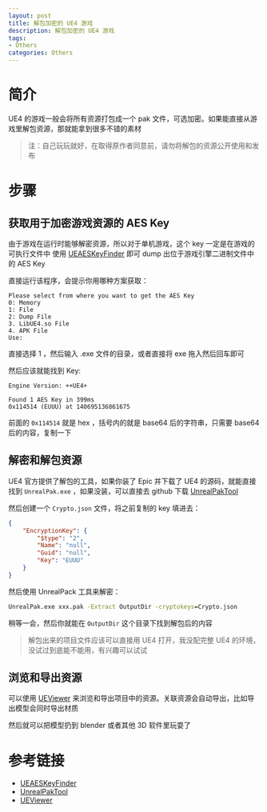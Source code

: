 ```yaml
---
layout: post
title: 解包加密的 UE4 游戏
description: 解包加密的 UE4 游戏
tags:
- Others
categories: Others
---
```


# 简介

UE4 的游戏一般会将所有资源打包成一个 pak 文件，可选加密。如果能直接从游戏里解包资源，那就能拿到很多不错的素材

> 注：自己玩玩就好，在取得原作者同意前，请勿将解包的资源公开使用和发布

# 步骤

## 获取用于加密游戏资源的 AES Key

由于游戏在运行时能够解密资源，所以对于单机游戏，这个 key 一定是在游戏的可执行文件中
使用 [UEAESKeyFinder][1] 即可 dump 出位于游戏引擎二进制文件中的 AES Key

直接运行该程序，会提示你用哪种方案获取：

```text
Please select from where you want to get the AES Key
0: Memory
1: File
2: Dump File
3. LibUE4.so File
4. APK File
Use:
```

直接选择 1 ，然后输入 .exe 文件的目录，或者直接将 exe 拖入然后回车即可

然后应该就能找到 Key:

```text
Engine Version: ++UE4+

Found 1 AES Key in 399ms
0x114514 (EUUU) at 140695136861675
```

前面的 `0x114514` 就是 hex ，括号内的就是 base64 后的字符串，只需要 base64 后的内容，复制一下

## 解密和解包资源

UE4 官方提供了解包的工具，如果你装了 Epic 并下载了 UE4 的源码，就能直接找到 `UnrealPak.exe` ，如果没装，可以直接去 github 下载 [UnrealPakTool][2]

然后创建一个 `Crypto.json` 文件，将之前复制的 key 填进去：

```json
{
    "EncryptionKey": {
        "$type": "2",
        "Name": "null",
        "Guid": "null",
        "Key": "EUUU"
    }
}
```

然后使用 UnrealPack 工具来解密：

```cmd
UnrealPak.exe xxx.pak -Extract OutputDir -cryptokeys=Crypto.json
```

稍等一会，然后你就能在 `OutputDir` 这个目录下找到解包后的内容

> 解包出来的项目文件应该可以直接用 UE4 打开，我没配完整 UE4 的环境，没试过到底能不能用，有兴趣可以试试

## 浏览和导出资源

可以使用 [UEViewer][3] 来浏览和导出项目中的资源。关联资源会自动导出，比如导出模型会同时导出材质

然后就可以把模型扔到 blender 或者其他 3D 软件里玩耍了

# 参考链接

- [UEAESKeyFinder][1]
- [UnrealPakTool][2]
- [UEViewer][3]

[1]: https://github.com/EZFNDEV/UEAESKeyFinder
[2]: https://github.com/allcoolthingsatoneplace/UnrealPakTool
[3]: https://github.com/gildor2/UEViewer
